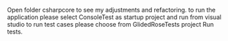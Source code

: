 Open folder csharpcore to see my adjustments and refactoring.
to run the application please select ConsoleTest as startup project and run from visual studio
to run test cases please choose from GlidedRoseTests project Run tests.
